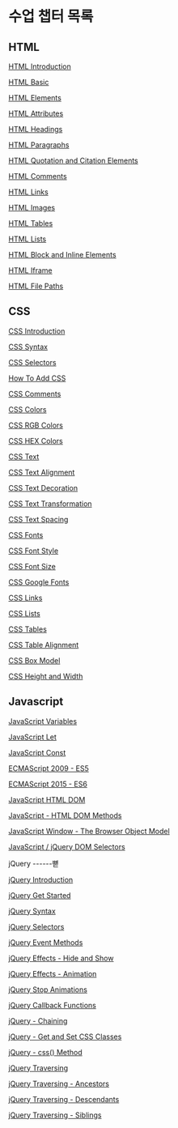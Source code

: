 
수업 챕터 목록
===========

HTML
----

[HTML Introduction](https://www.w3schools.com/html/html_intro.asp)

[HTML Basic](https://www.w3schools.com/html/html_basic.asp)

[HTML Elements](https://www.w3schools.com/html/html_elements.asp)

[HTML Attributes](https://www.w3schools.com/html/html_attributes.asp)

[HTML Headings](https://www.w3schools.com/html/html_headings.asp)

[HTML Paragraphs](https://www.w3schools.com/html/html_paragraphs.asp)

[HTML Quotation and Citation Elements](https://www.w3schools.com/html/html_quotation_elements.asp)

[HTML Comments](https://www.w3schools.com/html/html_comments.asp)

[HTML Links](https://www.w3schools.com/html/html_links.asp)

[HTML Images](https://www.w3schools.com/html/html_images.asp)

[HTML Tables](https://www.w3schools.com/html/html_tables.asp)

[HTML Lists](https://www.w3schools.com/html/html_lists.asp)

[HTML Block and Inline Elements](https://www.w3schools.com/html/html_blocks.asp)

[HTML Iframe](https://www.w3schools.com/html/html_iframe.asp)

[HTML File Paths](https://www.w3schools.com/html/html_filepaths.asp)



CSS
----

[CSS Introduction](https://www.w3schools.com/css/css_intro.asp)

[CSS Syntax](https://www.w3schools.com/css/css_syntax.asp)

[CSS Selectors](https://www.w3schools.com/css/css_selectors.asp)

[How To Add CSS](https://www.w3schools.com/css/css_howto.asp)

[CSS Comments](https://www.w3schools.com/css/css_comments.asp)

[CSS Colors](https://www.w3schools.com/css/css_colors.asp)

[CSS RGB Colors](https://www.w3schools.com/css/css_colors_rgb.asp)

[CSS HEX Colors](https://www.w3schools.com/css/css_colors_hex.asp)

[CSS Text](https://www.w3schools.com/css/css_text.asp)

[CSS Text Alignment](https://www.w3schools.com/css/css_text_align.asp)

[CSS Text Decoration](https://www.w3schools.com/css/css_text_decoration.asp)

[CSS Text Transformation](https://www.w3schools.com/css/css_text_transformation.asp)

[CSS Text Spacing](https://www.w3schools.com/css/css_text_spacing.asp)

[CSS Fonts](https://www.w3schools.com/css/css_font.asp)

[CSS Font Style](https://www.w3schools.com/css/css_font_style.asp)

[CSS Font Size](https://www.w3schools.com/css/css_font_size.asp)

[CSS Google Fonts](https://www.w3schools.com/css/css_font_google.asp)

[CSS Links](https://www.w3schools.com/css/css_link.asp)

[CSS Lists](https://www.w3schools.com/css/css_list.asp)

[CSS Tables](https://www.w3schools.com/css/css_table.asp)

[CSS Table Alignment](https://www.w3schools.com/css/css_table_align.asp)

[CSS Box Model](https://www.w3schools.com/css/css_boxmodel.asp)

[CSS Height and Width](https://www.w3schools.com/css/css_dimension.asp)




Javascript
----------

[JavaScript Variables](https://www.w3schools.com/js/js_variables.asp)

[JavaScript Let](https://www.w3schools.com/js/js_let.asp)

[JavaScript Const](https://www.w3schools.com/css/css_dimension.asp)

[ECMAScript 2009 - ES5](https://www.w3schools.com/js/js_es5.asp)

[ECMAScript 2015 - ES6](https://www.w3schools.com/js/js_es6.asp)

[JavaScript HTML DOM](https://www.w3schools.com/js/js_htmldom.asp)

[JavaScript - HTML DOM Methods](https://www.w3schools.com/js/js_htmldom_methods.asp)

[JavaScript Window - The Browser Object Model](https://www.w3schools.com/js/js_window.asp)

[JavaScript / jQuery DOM Selectors](https://www.w3schools.com/js/js_jquery_selectors.asp)

jQuery
------뼏

[jQuery Introduction](https://www.w3schools.com/jquery/jquery_intro.asp)

[jQuery Get Started](https://www.w3schools.com/jquery/jquery_get_started.asp)

[jQuery Syntax](https://www.w3schools.com/jquery/jquery_syntax.asp)

[jQuery Selectors](https://www.w3schools.com/jquery/jquery_selectors.asp)

[jQuery Event Methods](https://www.w3schools.com/jquery/jquery_events.asp)

[jQuery Effects - Hide and Show](https://www.w3schools.com/jquery/jquery_hide_show.asp)

[jQuery Effects - Animation](https://www.w3schools.com/jquery/jquery_animate.asp)

[jQuery Stop Animations](https://www.w3schools.com/jquery/jquery_stop.asp)

[jQuery Callback Functions](https://www.w3schools.com/jquery/jquery_callback.asp)

[jQuery - Chaining](https://www.w3schools.com/jquery/jquery_chaining.asp)

[jQuery - Get and Set CSS Classes](https://www.w3schools.com/jquery/jquery_css_classes.asp)

[jQuery - css() Method](https://www.w3schools.com/jquery/jquery_css.asp)

[jQuery Traversing](https://www.w3schools.com/jquery/jquery_traversing.asp)

[jQuery Traversing - Ancestors](https://www.w3schools.com/jquery/jquery_traversing_ancestors.asp)

[jQuery Traversing - Descendants](https://www.w3schools.com/jquery/jquery_traversing_descendants.asp)

[jQuery Traversing - Siblings](https://www.w3schools.com/jquery/jquery_traversing_siblings.asp)




